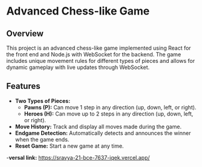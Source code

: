 # Advanced Chess-like Game

## Overview

This project is an advanced chess-like game implemented using React for the front end and Node.js with WebSocket for the backend. The game includes unique movement rules for different types of pieces and allows for dynamic gameplay with live updates through WebSocket.

## Features

- **Two Types of Pieces:**
  - **Pawns (P):** Can move 1 step in any direction (up, down, left, or right).
  - **Heroes (H):** Can move up to 2 steps in any direction (up, down, left, or right).
- **Move History:** Track and display all moves made during the game.
- **Endgame Detection:** Automatically detects and announces the winner when the game ends.
- **Reset Game:** Start a new game at any time.

-**versal link:** https://sravya-21-bce-7637-iqek.vercel.app/
